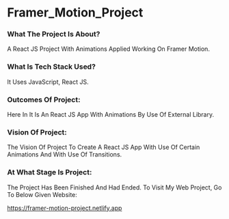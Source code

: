 # Framer_Motion_Project 

### What The Project Is About?
A React JS Project With Animations Applied Working On Framer Motion.

### What Is Tech Stack Used?
It Uses JavaScript, React JS.

### Outcomes Of Project:
Here In It Is An React JS App With Animations By Use Of External Library.

### Vision Of Project:
The Vision Of Project To Create A React JS App With Use Of Certain Animations And With Use Of Transitions.

### At What Stage Is Project:
The Project Has Been Finished And Had Ended. To Visit My Web Project, Go To Below Given Website:

https://framer-motion-project.netlify.app
